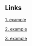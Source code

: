 
## Links
[1. example](https://medium.datadriveninvestor.com/easily-build-a-stock-sentiment-app-with-streamlit-9f61cba58c2e)

[2. example](https://www.geeksforgeeks.org/create-a-simple-sentiment-analysis-webapp-using-streamlit/)

[3. example](https://medium.datadriveninvestor.com/easily-build-a-stock-sentiment-app-with-streamlit-9f61cba58c2e](https://link.springer.com/chapter/10.1007/978-3-030-66891-4_9))
